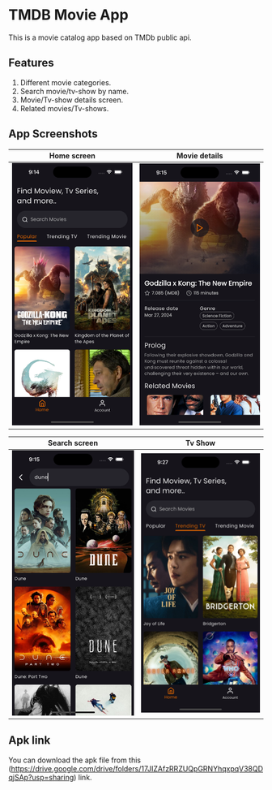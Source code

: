 # TMDB Movie App
This is a movie catalog app based on TMDb public api.<br>

## Features
1. Different movie categories.
2. Search movie/tv-show by name.
3. Movie/Tv-show details screen.
4. Related movies/Tv-shows.

## App Screenshots
| Home screen                                    | Movie details                                     |
|------------------------------------------------|---------------------------------------------------|
| ![image info](assets/app_ss/popular.png)       | ![image info](assets/app_ss/details.png)          |

| Search screen                                  | Tv Show                                           |
|------------------------------------------------|---------------------------------------------------|
| ![image info](assets/app_ss/search.png)        | ![image info](assets/app_ss/tv_show.png)          |

## Apk link
You can download the apk file from this (https://drive.google.com/drive/folders/17JIZAfzRRZUQpGRNYhqxpqV38QDqjSAp?usp=sharing) link.